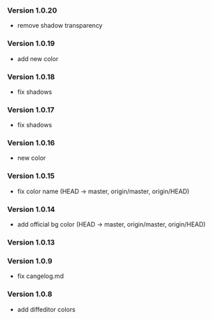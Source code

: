 ### Version 1.0.20
- remove shadow transparency

### Version 1.0.19
- add new color

### Version 1.0.18
- fix shadows

### Version 1.0.17
- fix shadows

### Version 1.0.16
- new color

### Version 1.0.15
- fix color name (HEAD -> master, origin/master, origin/HEAD)

### Version 1.0.14
- add official bg color (HEAD -> master, origin/master, origin/HEAD)

### Version 1.0.13

### Version 1.0.9
- fix cangelog.md

### Version 1.0.8
- add diffeditor colors
